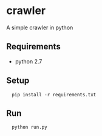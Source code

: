 # crawler
A simple crawler in python


## Requirements

  * python 2.7


## Setup

      pip install -r requirements.txt


## Run

      python run.py

